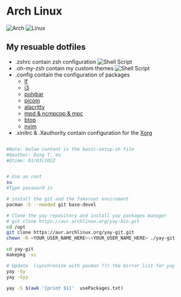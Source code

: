 # Arch Linux 
![Arch](https://img.shields.io/badge/Arch%20Linux-1793D1?logo=arch-linux&logoColor=fff&style=for-the-badge) ![Linux](https://img.shields.io/badge/Linux-FCC624?style=for-the-badge&logo=linux&logoColor=black)
## My resuable dotfiles


* .zshrc contain zsh configuration ![Shell Script](https://img.shields.io/badge/shell_script-%23121011.svg?style=for-the-badge&logo=gnu-bash&logoColor=white)
* .oh-my-zsh contain my custom themes ![Shell Script](https://img.shields.io/badge/shell_script-%23121011.svg?style=for-the-badge&logo=gnu-bash&logoColor=white)
* .config contain the configuration of packages
  * [lf](https://github.com/gokcehan/lf) 
  * [i3](https://github.com/Airblader/i3)
  * [polybar](https://github.com/polybar/polybar)
  * [picom](https://github.com/yshui/picom)
  * [alacritty](https://github.com/alacritty/alacritty)
  * [mpd & ncmpcpp & mpc](https://www.musicpd.org/)
  * [btop](https://github.com/aristocratos/btop)
  * [nvim](https://github.com/neovim/neovim)
* .xinitrc & .Xauthority contain configuration for the [Xorg](https://github.com/freedesktop/xorg-xserver)


```bash

#Note: below content is the basic-setup.sh file
#@author: Dung T. Vo
#@time: 01/03/2022


# Use as root
su
#Type password in

# install the git and the fakeroot enviroment
pacman -S --needed git base-devel

# Clone the yay repository and install yay packages manager
# git clone https://aur.archlinux.org/yay-bin.git
cd /opt
git clone https://aur.archlinux.org/yay-git.git
chown -R <YOUR_USER_NAME_HERE>:<YOUR_USER_NAME_HERE> ./yay-git

cd yay-git
makepkg -si

# Update  (synchronize with pacman ??) the mirror list for yay
yay -Sy
yay -Syy

yay -S $(awk '{print $1}'  usePackages.txt)
```
